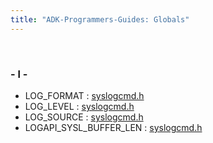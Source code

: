 ```yaml
---
title: "ADK-Programmers-Guides: Globals"
---
```


 

### - l -

- LOG_FORMAT : <a href="syslogcmd_8h.md#aa5ce2add12b42175db5dbab55d3c384ca14423b4eabe47dea2e98d5ebfdf10657">syslogcmd.h</a>
- LOG_LEVEL : <a href="syslogcmd_8h.md#aa5ce2add12b42175db5dbab55d3c384ca6855ab498cdb7dc1c1c184eb6c8bb038">syslogcmd.h</a>
- LOG_SOURCE : <a href="syslogcmd_8h.md#aa5ce2add12b42175db5dbab55d3c384cafbdb3be38e077abfa134caa588917869">syslogcmd.h</a>
- LOGAPI_SYSL_BUFFER_LEN : <a href="syslogcmd_8h.md#a0411cd49bb5b71852cecd93bcbf0ca2daf49f701220e595ad6fd5f9ae64875362">syslogcmd.h</a>
